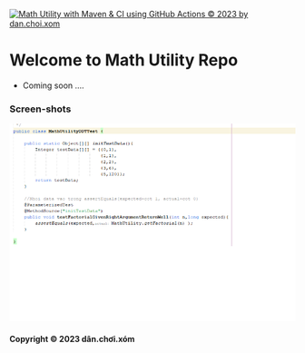 [![Math Utility with Maven & CI using GitHub Actions © 2023 by dan.choi.xom](https://github.com/tinnguyentrung962k/math-util-mvn-se1738/actions/workflows/math-util-ci.yml/badge.svg)](https://github.com/tinnguyentrung962k/math-util-mvn-se1738/actions/workflows/math-util-ci.yml)
# Welcome to Math Utility Repo
* Coming soon ....
### Screen-shots
![DDT Source](https://github.com/tinnguyentrung962k/math-util-mvn-se1738/blob/main/screenshots/DDTSource.png)
#### Copyright &#169; 2023 dân.chơi.xóm 